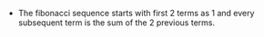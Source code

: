 <!-- markdownlint-disable MD001 MD005 -->
- The fibonacci sequence starts with first 2 terms as 1 and every subsequent term is the sum of the 2 previous terms.
